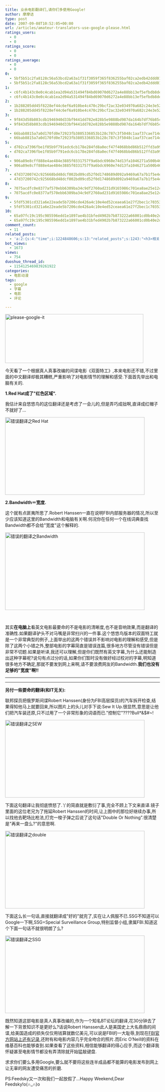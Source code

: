 ```yaml
---
title: 业余电影翻译们,请你们多使用Google!
author: 摩摩诘
type: post
date: 2007-09-08T10:52:05+00:00
url: /articles/amateur-translators-use-google-please.html
ratings_users:
  - 0
  - 0
ratings_score:
  - 0
  - 0
ratings_average:
  - 0
  - 0
0:
  - 5bf5b51c2fa8128c56a53bcd2a63a1f31f3059f365f836255baf02ca2edb42ddd019964164746ff353595c06af407d8f
  - 5bf5b51c2fa8128c56a53bcd2a63a1f31f3059f365f836255baf02ca2edb42ddd019964164746ff353595c06af407d8f
1:
  - c6fc4b143c0e0c4cab1ea2d94a531494f84bd69070d6272a4e88bb13ef5efbdb8de3c0f88d88ce22e00213a0f5cbe19d
  - c6fc4b143c0e0c4cab1ea2d94a531494f84bd69070d6272a4e88bb13ef5efbdb8de3c0f88d88ce22e00213a0f5cbe19d
2:
  - 1b288205dd45f8228ef44c6ef6a910be4c470c29bcf2ac32e034970a682c24e3e521c8b27e4c02471e5bae46b7bc7916
  - 1b288205dd45f8228ef44c6ef6a910be4c470c29bcf2ac32e034970a682c24e3e521c8b27e4c02471e5bae46b7bc7916
3:
  - 9f843d58b803cdb1946940d33bf9441dd782e828b5e9888bd987da164b7df76b85c017209dbaea5396c686d2151d148d
  - 9f843d58b803cdb1946940d33bf9441dd782e828b5e9888bd987da164b7df76b85c017209dbaea5396c686d2151d148d
4:
  - 66bab8815a7a0d170fd0e72923fb3805336853b128c787c3f5048c1aaf37cae714d348f2c2b18dea26bf73299f417031
  - 66bab8815a7a0d170fd0e72923fb3805336853b128c787c3f5048c1aaf37cae714d348f2c2b18dea26bf73299f417031
5:
  - d702ca7396fbe1f05b9f791edc6cb178e284fd8a0ecf47f4068bbd86b512ffd3a994a8b3225e84376820f693b5a392c8
  - d702ca7396fbe1f05b9f791edc6cb178e284fd8a0ecf47f4068bbd86b512ffd3a994a8b3225e84376820f693b5a392c8
6:
  - 906a89e8cff888e4ae484e3885f0331757f9a6bdc6960e74d13fa1046271a500b463afcec977212c3f47e58d114dd922
  - 906a89e8cff888e4ae484e3885f0331757f9a6bdc6960e74d13fa1046271a500b463afcec977212c3f47e58d114dd922
7:
  - 47d37200742c925668bd48dcf002bd09cd52f0d1748689d092a9469a67a7b1f5e4e9c1d59f414f1dae85f04c541dceeb
  - 47d37200742c925668bd48dcf002bd09cd52f0d1748689d092a9469a67a7b1f5e4e9c1d59f414f1dae85f04c541dceeb
8:
  - 7075acdfc0e8377af570ebb6309ba34c9df2760ad231d9165986c701ea8ae25e12c15372eae0d03b363cf6a95037c6c4
  - 7075acdfc0e8377af570ebb6309ba34c9df2760ad231d9165986c701ea8ae25e12c15372eae0d03b363cf6a95037c6c4
9:
  - 5fdf5301cd321a6e22eade5b7206cde426a4c10e4ed52ceaea61e27f2bec1c70353d4512a935ba4da523a7d2b562dbbd
  - 5fdf5301cd321a6e22eade5b7206cde426a4c10e4ed52ceaea61e27f2bec1c70353d4512a935ba4da523a7d2b562dbbd
10:
  - 65a97fc19c195c985596edd1e1897ae4b31bfed4902b7b873222a66001cd0b40e2d4c63d1ec57b1caf66487251779b43
  - 65a97fc19c195c985596edd1e1897ae4b31bfed4902b7b873222a66001cd0b40e2d4c63d1ec57b1caf66487251779b43
comment_count:
  - 11
related_posts:
  - 'a:2:{s:4:"time";i:1224848606;s:13:"related_posts";s:1243:"<h3>相关日志</h3><ul class="related_post"><li><a href="http://www.digglife.cn/articles/google-in-bourne-ultimatum.html" title="《谍影重重 3》里的Google">《谍影重重 3》里的Google</a></li><li><a href="http://www.digglife.cn/articles/adsense-for-feed-review.html" title="Google AdSense的Feed广告">Google AdSense的Feed广告</a></li><li><a href="http://www.digglife.cn/articles/google-maps-japan-street-view.html" title="Google地图日本版加入街景(Street View)功能">Google地图日本版加入街景(Street View)功能</a></li><li><a href="http://www.digglife.cn/articles/knol-open.html" title="Google的维基百科Knol正式开放">Google的维基百科Knol正式开放</a></li><li><a href="http://www.digglife.cn/articles/google-docs-templates.html" title="使用开放的模板创建Google文件">使用开放的模板创建Google文件</a></li><li><a href="http://www.digglife.cn/articles/adsense-referrals-retired.html" title="Adsense推介计划将在8月底暂停">Adsense推介计划将在8月底暂停</a></li><li><a href="http://www.digglife.cn/articles/add-google-toolbar-functions-firefox3.html" title="给Firefox 3添加Google Toolbar的功能">给Firefox 3添加Google Toolbar的功能</a></li></ul>";}'
bot_views:
  - 1673
views:
  - 754
duoshuo_thread_id:
  - 1154125469839261922
categories:
  - 电影动漫
tags:
  - google
  - 字幕
  - 电影
  - 评论

---
```

[<img id="id" height="159" alt="please-google-it" src="http://digglife.qiniudn.com/wp-content/uploads/3/379/2007/09/please-google-it-thumb.png" width="450" />][1] 

今天看了一个根据真人真事改编的间谍电影《双面特工》,本来电影还不错,不过里面的中文翻译却极其糟糕,严重影响了对电影情节的理解和感受.下面首先举出和电脑有关的.

<!--more-->

**1.Red Hat成了"红色区域".**

我估计来自悠悠鸟的这位翻译还是考虑了一会儿的,但是弄巧成拙啊,直译成红帽子不就好了&#8230;

[<img id="id" style="border-top-width: 0px; border-left-width: 0px; border-bottom-width: 0px; border-right-width: 0px" height="252" alt="错误翻译之Red Hat" src="http://digglife.qiniudn.com/wp-content/uploads/3/379/2007/09/ret-hat-thumb.jpg" width="454" border="0" />][2] 

**2.Bandwidth＝宽度.**

这个就有点匪夷所思了.Robert Hanssen一直在说明FBI内部服务器的情况,所以至少应该知道这里的Bandwidth和电脑有关啊.何况你在任何一个在线词典查找Bandwidth都不会给"宽度"这个解释的.

[<img id="id" style="border-top-width: 0px; border-left-width: 0px; border-bottom-width: 0px; border-right-width: 0px" height="252" alt="错误的翻译之Bandwidth" src="http://digglife.qiniudn.com/wp-content/uploads/3/379/2007/09/bandwidth-thumb.jpg" width="454" border="0" />][3] 

&#xA0;

其实**在电脑上**看英文电影最要命的不是电影的清晰度,也不是音响效果,而是翻译的准确性.如果翻译驴头不对马嘴是非常扫兴的一件事.这个悠悠鸟版本的双面特工就是一个非常典型的例子,上面举出的这两个错误并不影响对电影的理解和感受,但是除了这两个小错之外,整部电影的字幕简直是错误连篇,很多地方尽管没有错误但是非常不切题.如果是听译,我还可以理解,但是你们既然有英文字幕,为什么还能制造出这种字幕呢?说句有点过分的话,如果你们暂时没有做好经过校对的字幕,明知道很多地方不确定,那就不要发到网上来啊,请不要浪费网友的Bandwidth.**我们也没有足够的"宽度"啊!!**

****

****

**另付一些要命的翻译(和IT无关):**

联邦探员把俄罗斯间谍Robert Hanssen(身份为FBI高层探员)的汽车拆开检查,结果得知他马上就要回来,所以图片上的头儿对手下说:Sew It Up.很显然,意思是让他们把汽车装还原,只不过用了一个非常形象的词语而已."控制它"????Bull*&$#~!

[<img id="id" style="border-top-width: 0px; border-left-width: 0px; border-bottom-width: 0px; border-right-width: 0px" height="252" alt="错误翻译之SEW" src="http://digglife.qiniudn.com/wp-content/uploads/3/379/2007/09/sew-thumb.jpg" width="454" border="0" />][4] 

下面这句翻译让我彻底愤怒了.丫的简直就是敷衍了事,完全不顾上下文来直译.镜子里面的这位老兄为了拖延Robert Hanssen的时间,让上图中的那位好继续办事,所以找他去靶场比枪法,打完一梭子弹之后说了这句话"Double Or Nothing".很清楚是"再来一盘么?"的意思啊.

[<img id="id" style="border-top-width: 0px; border-left-width: 0px; border-bottom-width: 0px; border-right-width: 0px" height="252" alt="错误翻译之double" src="http://digglife.qiniudn.com/wp-content/uploads/3/379/2007/09/double-thumb.jpg" width="454" border="0" />][5] 

下面这么长一句话,直接就翻译成"好的"就完了,实在让人佩服不已.SSG不知道可以Google一下啊,SSG=Special Surveillance Group,特别监督小组,隶属FBI.知道这个下面一句话不就很明朗了么?

[<img id="id" style="border-top-width: 0px; border-left-width: 0px; border-bottom-width: 0px; border-right-width: 0px" height="252" alt="错误翻译之SSG" src="http://digglife.qiniudn.com/wp-content/uploads/3/379/2007/09/ssg-thumb.jpg" width="454" border="0" />][6] 

既然知道这部电影是真人真事改编的,作为一个知名BT论坛的翻译,花30分钟去了解一下背景知识不是更好么?话说Robert Hanssen此人是美国史上大名鼎鼎的间谍,给美国造成的损失仅仅用钱算就数亿美元,可以说是FBI的一大耻辱,到现在<a title="Robert Hanssen记录" href="http://www.fbi.gov/libref/historic/famcases/hanssen/hanssen.htm" target="_blank">FBI官方网站上还有记录</a>,还附有和电影内容几乎完全吻合的照片.而Eric O&#8217;Neill的资料在维基百科也能够查到.如果查看了这些资料,相信能够翻译的得心应手,而这个翻译我怀疑甚至电影情节都没有弄清除就开始猛敲键盘.

求求你们要么多用Google,要么就不要将这些连半成品都不能算的电影发布到网上让无辜的网友遭受痛苦的折磨.

PS:Feedsky又一次和我们一起放假了&#8230;Happy Weekend,Dear Feedsky!o(&#x2229;_&#x2229;)o

 [1]: https://www.digglife.net/wp-content/uploads/3/379/2007/09/please-google-it.png
 [2]: https://www.digglife.net/wp-content/uploads/3/379/2007/09/ret-hat.jpg
 [3]: https://www.digglife.net/wp-content/uploads/3/379/2007/09/bandwidth.jpg
 [4]: https://www.digglife.net/wp-content/uploads/3/379/2007/09/sew.jpg
 [5]: https://www.digglife.net/wp-content/uploads/3/379/2007/09/double.jpg
 [6]: https://www.digglife.net/wp-content/uploads/3/379/2007/09/ssg.jpg